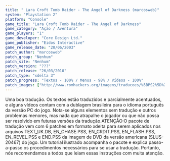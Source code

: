 ```yaml
---
title: " Lara Croft Tomb Raider - The Angel of Darkness (marcosweb)"
system: "Playstation 2"
platform: "Console"
game_title: "Lara Croft Tomb Raider - The Angel of Darkness"
game_category: "Ação / Aventura"
game_players: "1"
game_developer: "Core Design Ltd."
game_publisher: "Eidos Interactive"
game_release_date: "20/06/2003"
patch_author: "marcosweb"
patch_group: "Nenhum"
patch_site: "Nenhum"
patch_version: "???"
patch_release: "26/03/2010"
patch_type: "xdelta 3"
patch_progress: "Textos - 100% / Menus - 98% / Vídeos - 100%"
patch_images: ["http://www.romhackers.org/imagens/traducoes/%5BPS2%5D%20Lara%20Croft%20Tomb%20Raider%20-%20The%20Angel%20of%20Darkness%20-%20marcosweb%20-%201.jpg","http://www.romhackers.org/imagens/traducoes/%5BPS2%5D%20Lara%20Croft%20Tomb%20Raider%20-%20The%20Angel%20of%20Darkness%20-%20marcosweb%20-%202.jpg","http://www.romhackers.org/imagens/traducoes/%5BPS2%5D%20Lara%20Croft%20Tomb%20Raider%20-%20The%20Angel%20of%20Darkness%20-%20marcosweb%20-%203.jpg"]
---
```

Uma boa tradução. Os textos estão traduzidos e parcialmente acentuados, e alguns vídeos contam com a dublagem brasileira para o idioma português da versão PC do jogo. Nota-se alguns elementos sem tradução e outros problemas menores, mas nada que atrapalhe o jogador ou que não possa ser resolvido em futuras versões da tradução.ATENÇÃO:O pacote de tradução vem com 6 patches em formato xdelta para serem aplicados nos arquivos TEXT_UK.DB, EN_CHASE.PSS, EN_CRDIT.PSS, EN_FLASH.PSS, EN_REVEL.PSS e END.PSS da imagem de DVD da versão americana (SLUS-20467) do jogo. Um tutorial ilustrado acompanha o pacote e explica passo-a-passo os procedimentos necessários para se usar a tradução. Portanto, nós recomendamos a todos que leiam essas instruções com muita atenção.